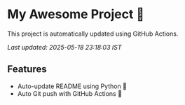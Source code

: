 # My Awesome Project 🚀

This project is automatically updated using GitHub Actions.

_Last updated: 2025-05-18 23:18:03 IST_

## Features
- Auto-update README using Python 🐍
- Auto Git push with GitHub Actions 🤖
